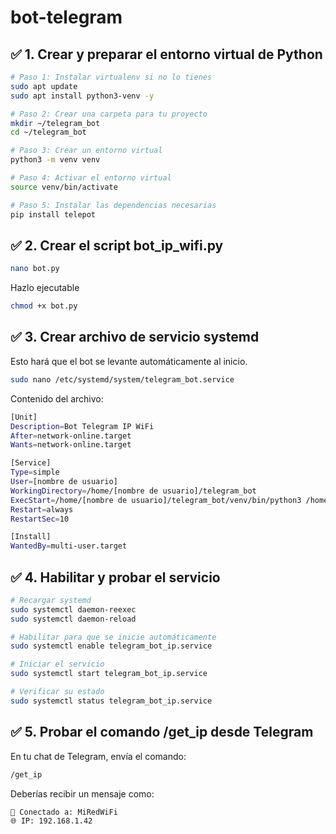 # bot-telegram

## ✅ 1. Crear y preparar el entorno virtual de Python

```bash
# Paso 1: Instalar virtualenv si no lo tienes
sudo apt update
sudo apt install python3-venv -y

# Paso 2: Crear una carpeta para tu proyecto
mkdir ~/telegram_bot
cd ~/telegram_bot

# Paso 3: Crear un entorno virtual
python3 -m venv venv

# Paso 4: Activar el entorno virtual
source venv/bin/activate

# Paso 5: Instalar las dependencias necesarias
pip install telepot

```

## ✅ 2. Crear el script bot_ip_wifi.py

```bash
nano bot.py
```

Hazlo ejecutable
```bash
chmod +x bot.py
```

## ✅ 3. Crear archivo de servicio systemd

Esto hará que el bot se levante automáticamente al inicio.

```bash
sudo nano /etc/systemd/system/telegram_bot.service
```

Contenido del archivo:
```bash
[Unit]
Description=Bot Telegram IP WiFi
After=network-online.target
Wants=network-online.target

[Service]
Type=simple
User=[nombre de usuario]
WorkingDirectory=/home/[nombre de usuario]/telegram_bot
ExecStart=/home/[nombre de usuario]/telegram_bot/venv/bin/python3 /home/pi/telegram_bot/bot.py
Restart=always
RestartSec=10

[Install]
WantedBy=multi-user.target
```

## ✅ 4. Habilitar y probar el servicio

```bash
# Recargar systemd
sudo systemctl daemon-reexec
sudo systemctl daemon-reload

# Habilitar para que se inicie automáticamente
sudo systemctl enable telegram_bot_ip.service

# Iniciar el servicio
sudo systemctl start telegram_bot_ip.service

# Verificar su estado
sudo systemctl status telegram_bot_ip.service
```

## ✅ 5. Probar el comando /get_ip desde Telegram

En tu chat de Telegram, envía el comando:

```bash
/get_ip
```
Deberías recibir un mensaje como:

```bash
📡 Conectado a: MiRedWiFi
🌐 IP: 192.168.1.42
```